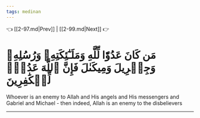 ```yaml
---
tags: medinan
---
```


👈 [[2-97.md|Prev]] | [[2-99.md|Next]] 👉

# مَن كَانَ عَدُوّٗا لِّلَّهِ وَمَلَـٰٓئِكَتِهِۦ وَرُسُلِهِۦ وَجِبۡرِيلَ وَمِيكَىٰلَ فَإِنَّ ٱللَّهَ عَدُوّٞ لِّلۡكَٰفِرِينَ

Whoever is an enemy to Allah and His angels and His messengers and Gabriel and Michael - then indeed, Allah is an enemy to the disbelievers

---

